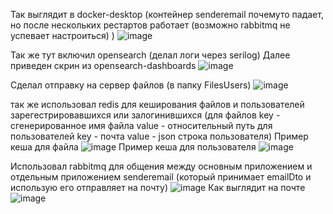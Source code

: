 Так выглядит в docker-desktop 
(контейнер senderemail почемуто падает, 
но после нескольких рестартов работает (возможно rabbitmq не успевает настроиться) )
![image](https://github.com/stalkeronag/course_asp_net/assets/86604604/35d8de0a-144c-49e7-9787-104fb0620cf8)

Так же тут включил opensearch (делал логи через serilog)
Далее приведен скрин из opensearch-dashboards
![image](https://github.com/stalkeronag/course_asp_net/assets/86604604/eb087840-138b-49b9-b0b4-b6892cb54c2c)

Сделал отправку на сервер файлов (в папку FilesUsers)
![image](https://github.com/stalkeronag/course_asp_net/assets/86604604/134b6b8b-fabe-4ddf-b660-60c2d0f6917d)

так же использовал redis для кеширования файлов 
и пользователей зарегестрировавшихся 
или залогинившихся (для файлов key - сгенерированное имя файла value - относительный путь 
для пользователей key - почта value - json строка пользователя)
Пример кеша для файла 
![image](https://github.com/stalkeronag/course_asp_net/assets/86604604/4dd8b2e8-431e-420c-8ee7-e1602dce5a58)
Пример кеша для пользователя
![image](https://github.com/stalkeronag/course_asp_net/assets/86604604/99a2a000-7921-41f6-a6d5-7581219a6d72)

Использовал rabbitmq для общения между основным приложением 
и отдельным приложением senderemail (который принимает emailDto и использую его отправляет на почту)
![image](https://github.com/stalkeronag/course_asp_net/assets/86604604/50dff7c2-1703-4b5b-a169-6ac31bb1fe5a)
Как выглядит на почте 
![image](https://github.com/stalkeronag/course_asp_net/assets/86604604/aaed2bbd-91b0-409f-b666-84dd4308a76f)


